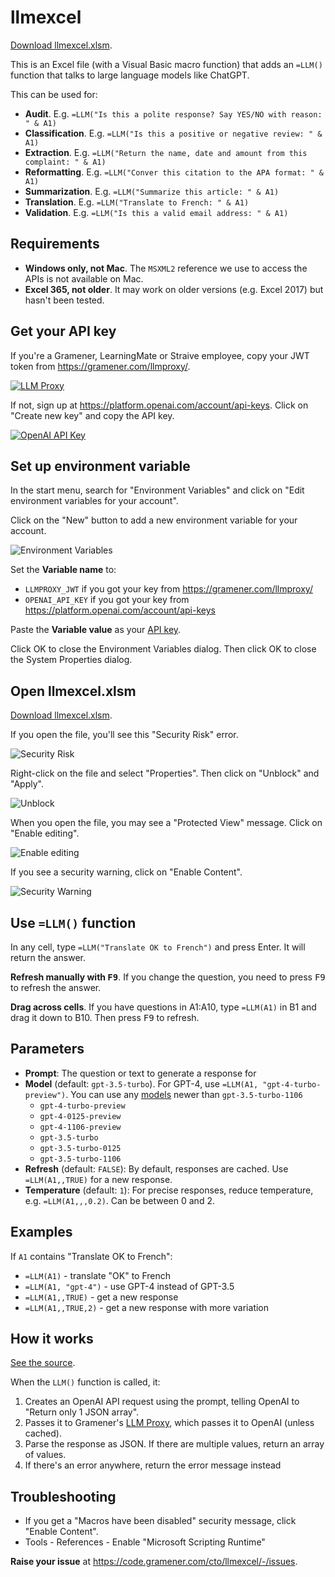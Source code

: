 # llmexcel

[Download llmexcel.xlsm](llmexcel.xlsm ":ignore").

This is an Excel file (with a Visual Basic macro function) that adds an `=LLM()` function that talks to large language models like ChatGPT.

This can be used for:

- **Audit**. E.g. `=LLM("Is this a polite response? Say YES/NO with reason: " & A1)`
- **Classification**. E.g. `=LLM("Is this a positive or negative review: " & A1)`
- **Extraction**. E.g. `=LLM("Return the name, date and amount from this complaint: " & A1)`
- **Reformatting**. E.g. `=LLM("Conver this citation to the APA format: " & A1)`
- **Summarization**. E.g. `=LLM("Summarize this article: " & A1)`
- **Translation**. E.g. `=LLM("Translate to French: " & A1)`
- **Validation**. E.g. `=LLM("Is this a valid email address: " & A1)`

## Requirements

- **Windows only, not Mac**. The `MSXML2` reference we use to access the APIs is not available on Mac.
- **Excel 365, not older**. It may work on older versions (e.g. Excel 2017) but hasn't been tested.

## Get your API key

If you're a Gramener, LearningMate or Straive employee, copy your JWT token from <https://gramener.com/llmproxy/>.

[![LLM Proxy](docs/llmproxy.png)](https://gramener.com/llmproxy/)

If not, sign up at <https://platform.openai.com/account/api-keys>. Click on "Create new key" and copy the API key.

[![OpenAI API Key](docs/openai-api-key.png)](https://platform.openai.com/account/api-keys)

## Set up environment variable

In the start menu, search for "Environment Variables" and click on "Edit environment variables for your account".

Click on the "New" button to add a new environment variable for your account.

![Environment Variables](docs/env-3-environment-variables.png)

Set the **Variable name** to:

- `LLMPROXY_JWT` if you got your key from <https://gramener.com/llmproxy/>
- `OPENAI_API_KEY` if you got your key from <https://platform.openai.com/account/api-keys>

Paste the **Variable value** as your [API key](#get-your-api-key).

Click OK to close the Environment Variables dialog. Then click OK to close the System Properties dialog.

## Open llmexcel.xlsm

[Download llmexcel.xlsm](llmexcel.xlsm ":ignore").

If you open the file, you'll see this "Security Risk" error.

![Security Risk](docs/download-security-risk.png)

Right-click on the file and select "Properties". Then click on "Unblock" and "Apply".

![Unblock](docs/download-unblock.png)

When you open the file, you may see a "Protected View" message. Click on "Enable editing".

![Enable editing](docs/download-enable-editing.png)

If you see a security warning, click on "Enable Content".

![Security Warning](docs/excel-security-warning.png)

## Use `=LLM()` function

In any cell, type `=LLM("Translate OK to French")` and press Enter. It will return the answer.

**Refresh manually with <kbd>F9</kbd>**. If you change the question, you need to press <kbd>F9</kbd> to refresh the answer.

**Drag across cells**. If you have questions in A1:A10, type `=LLM(A1)` in B1 and drag it down to B10. Then press <kbd>F9</kbd> to refresh.

## Parameters

- **Prompt**: The question or text to generate a response for
- **Model** (default: `gpt-3.5-turbo`). For GPT-4, use `=LLM(A1, "gpt-4-turbo-preview")`. You can use any [models](https://platform.openai.com/docs/models/) newer than `gpt-3.5-turbo-1106`
  - `gpt-4-turbo-preview`
  - `gpt-4-0125-preview`
  - `gpt-4-1106-preview`
  - `gpt-3.5-turbo`
  - `gpt-3.5-turbo-0125`
  - `gpt-3.5-turbo-1106`
- **Refresh** (default: `FALSE`): By default, responses are cached. Use `=LLM(A1,,TRUE)` for a new response.
- **Temperature** (default: `1`): For precise responses, reduce temperature, e.g. `=LLM(A1,,,0.2)`. Can be between 0 and 2.

## Examples

If `A1` contains "Translate OK to French":

- `=LLM(A1)` - translate "OK" to French
- `=LLM(A1, "gpt-4")` - use GPT-4 instead of GPT-3.5
- `=LLM(A1,,TRUE)` - get a new response
- `=LLM(A1,,TRUE,2)` - get a new response with more variation

## How it works

[See the source](https://code.gramener.com/cto/llmexcel/-/blob/main/llmexcel.bas ":ignore").

When the `LLM()` function is called, it:

1. Creates an OpenAI API request using the prompt, telling OpenAI to "Return only 1 JSON array".
2. Passes it to Gramener's [LLM Proxy](https://gramener.com/llmproxy/), which passes it to OpenAI (unless cached).
3. Parse the response as JSON. If there are multiple values, return an array of values.
4. If there's an error anywhere, return the error message instead

## Troubleshooting

- If you get a "Macros have been disabled" security message, click "Enable Content".
- Tools - References - Enable "Microsoft Scripting Runtime"

**Raise your issue** at <https://code.gramener.com/cto/llmexcel/-/issues>.
